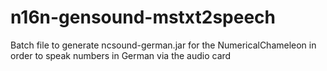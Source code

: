 # n16n-gensound-mstxt2speech
Batch file to generate ncsound-german.jar for the NumericalChameleon in order to speak numbers in German via the audio card
